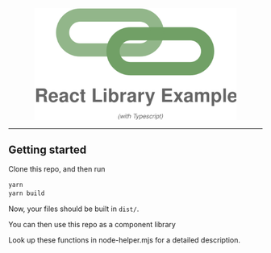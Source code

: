 <p align="center">
  <a href="https://yarnpkg.com/">
    <img alt="Yarn" src="banner.svg" width="400">
  </a>
</p>

---

## Getting started

Clone this repo, and then run

```bash
yarn
yarn build
```

Now, your files should be built in `dist/`.

You can then use this repo as a component library
 

Look up these functions in node-helper.mjs for a detailed description.
